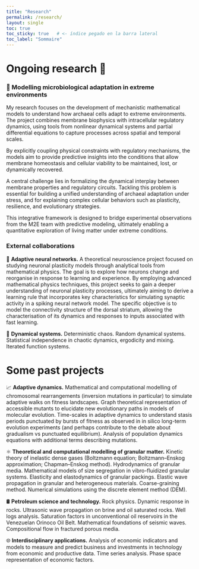 ```yaml
---
title: "Research"
permalink: /research/
layout: single
toc: true
toc_sticky: true   # <- índice pegado en la barra lateral
toc_label: "Sommaire"
---
```


#  Ongoing research 🔬

### 🦠 Modelling microbiological adaptation in extreme environments

My research focuses on the development of mechanistic mathematical models to understand how archaeal cells adapt to extreme environments. The project combines membrane biophysics with intracellular regulatory dynamics, using tools from nonlinear dynamical systems and partial differential equations to capture processes across spatial and temporal scales.

By explicitly coupling physical constraints with regulatory mechanisms, the models aim to provide predictive insights into the conditions that allow membrane homeostasis and cellular viability to be maintained, lost, or dynamically recovered.

A central challenge lies in formalizing the dynamical interplay between membrane properties and regulatory circuits. Tackling this problem is essential for building a unified understanding of archaeal adaptation under stress, and for explaining complex cellular behaviors such as plasticity, resilience, and evolutionary strategies.

This integrative framework is designed to bridge experimental observations from the M2E team with predictive modeling, ultimately enabling a quantitative exploration of living matter under extreme conditions.

### External collaborations

🧠 **Adaptive neural networks.** A theoretical neuroscience project focused on studying neuronal plasticity models through analytical tools from mathematical physics. The goal is to explore how neurons change and reorganise in response to learning and experience. By employing advanced mathematical physics techniques, this project seeks to gain a deeper understanding of neuronal plasticity processes, ultimately aiming to derive a learning rule that incorporates key characteristics for simulating synaptic activity in a spiking neural network model. The specific objective is to model the connectivity structure of the dorsal striatum, allowing the characterisation of its dynamics and responses to inputs associated with fast learning.

🌊 **Dynamical systems.** Deterministic chaos. Random dynamical systems. Statistical independence in chaotic dynamics, ergodicity and mixing. Iterated function systems.

# Some past projects
📈 **Adaptive dynamics.** Mathematical and computational modelling of chromosomal rearrangements (inversion mutations in particular) to simulate adaptive walks on fitness landscapes. Graph theoretical representation of accessible mutants to elucidate new evolutionary paths in models of molecular evolution. Time-scales in adaptive dynamics to understand stasis periods punctuated by bursts of fitness as observed in in silico long-term evolution experiments (and perhaps contribute to the debate about gradualism vs punctuated equilibrium). Analysis of population dynamics equations with additional terms describing mutations.

⚛️ **Theoretical and computational modelling of granular matter.** Kinetic theory of inelastic dense gases (Boltzmann equation; Boltzmann–Enskog approximation; Chapman–Enskog method). Hydrodynamics of granular media. Mathematical models of size segregation in vibro-fluidized granular systems. Elasticity and elastodynamics of granular packings. Elastic wave propagation in granular and heterogeneous materials. Coarse-graining method. Numerical simulations using the discrete element method (DEM).

🛢️ **Petroleum science and technology.** Rock physics. Dynamic response in rocks. Ultrasonic wave propagation on brine and oil saturated rocks. Well logs analysis. Saturation factors in unconventional oil reservoirs in the Venezuelan Orinoco Oil Belt. Mathematical foundations of seismic waves. Compositional flow in fractured porous media.

🌐 **Interdisciplinary applications.** Analysis of economic indicators and models to measure and predict business and investments in technology from economic and productive data. Time series analysis. Phase space representation of economic factors.
